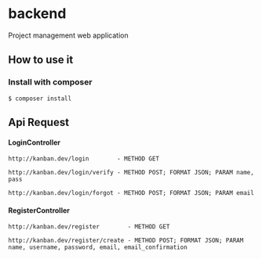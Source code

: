 # backend
Project management web application

## How to use it

### Install with composer

```
$ composer install
```

## Api Request

#### LoginController

```
http://kanban.dev/login        - METHOD GET
```
```
http://kanban.dev/login/verify - METHOD POST; FORMAT JSON; PARAM name, pass
```
```
http://kanban.dev/login/forgot - METHOD POST; FORMAT JSON; PARAM email
```

#### RegisterController

```
http://kanban.dev/register        - METHOD GET
```
```
http://kanban.dev/register/create - METHOD POST; FORMAT JSON; PARAM name, username, password, email, email_confirmation
```
